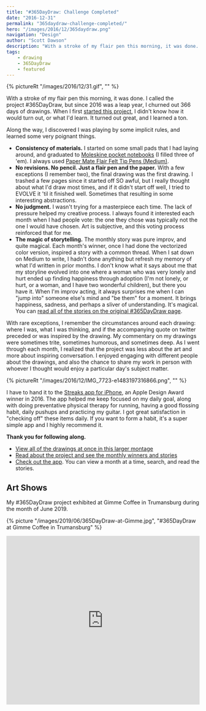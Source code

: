 ```yaml
---
title: "#365DayDraw: Challenge Completed"
date: "2016-12-31"
permalink: "365daydraw-challenge-completed/"
hero: "/images/2016/12/365daydraw.png"
navigation: "Design"
author: "Scott Dawson"
description: "With a stroke of my flair pen this morning, it was done. Since 2016 was a leap year, I churned out 366 days of drawings."
tags:
    - drawing
    - 365DayDraw
    - featured
---
```


{% pictureRt "/images/2016/12/31.gif", "" %}

With a stroke of my flair pen this morning, it was done. I called the project #365DayDraw, but since 2016 was a leap year, I churned out 366 days of drawings. When I first [started this project](/365-day-draw-sketching-each-day-in-2016/), I didn't know how it would turn out, or what I'd learn. It turned out great, and I learned a ton.

Along the way, I discovered I was playing by some implicit rules, and learned some very poignant things.

- **Consistency of materials.** I started on some small pads that I had laying around, and graduated to [Moleskine pocket notebooks](http://amzn.to/2hzBxym) (I filled three of 'em). I always used [Paper Mate Flair Felt Tip Pens (Medium)](http://amzn.to/2iPB8Jj).
- **No revisions. No pencil. Just a flair pen and the paper.** With a few exceptions (I remember two), the final drawing was the first drawing. I trashed a few pages since it started off SO awful, but I really thought about what I'd draw most times, and if it didn't start off well, I tried to EVOLVE it 'til it finished well. Sometimes that resulting in some interesting abstractions.
- **No judgment.** I wasn't trying for a masterpiece each time. The lack of pressure helped my creative process. I always found it interested each month when I had people vote: the one they chose was typically not the one I would have chosen. Art is subjective, and this voting process reinforced that for me.
- **The magic of storytelling.** The monthly story was pure improv, and quite magical. Each month's winner, once I had done the vectorized color version, inspired a story with a common thread. When I sat down on Medium to write, I hadn't done anything but refresh my memory of what I'd written in prior months. I don't know what it says about me that my storyline evolved into one where a woman who was very lonely and hurt ended up finding happiness through adoption (I'm not lonely, or hurt, or a woman, and I have two wonderful children), but there you have it. When I'm improv acting, it always surprises me when I can "jump into" someone else's mind and "be them" for a moment. It brings happiness, sadness, and perhaps a sliver of understanding. It's magical. You can [read all of the stories on the original #365DayDraw page](/365-day-draw-sketching-each-day-in-2016/).

With rare exceptions, I remember the circumstances around each drawing: where I was, what I was thinking, and if the accompanying quote on twitter preceded or was inspired by the drawing. My commentary on my drawings were sometimes trite, sometimes humorous, and sometimes deep. As I went through each month, I realized that the project was less about the art and more about inspiring conversation. I enjoyed engaging with different people about the drawings, and also the chance to share my work in person with whoever I thought would enjoy a particular day's subject matter.

{% pictureRt "/images/2016/12/IMG_7723-e1483197316866.png", "" %}

I have to hand it to the [Streaks app for iPhone](https://streaksapp.com/), an Apple Design Award winner in 2016. The app helped me keep focused on my daily goal, along with doing preventative physical therapy for running, having a good flossing habit, daily pushups and practicing my guitar. I got great satisfaction in "checking off" these items daily. If you want to form a habit, it's a super simple app and I highly recommend it.

**Thank you for following along.**

- [View all of the drawings at once in this larger montage](/images/2016/12/365daydraw.png)
- [Read about the project and see the monthly winners and stories](/365-day-draw-sketching-each-day-in-2016/)
- [Check out the app](https://365daydraw.netlify.app/). You can view a month at a time, search, and read the stories.

## Art Shows

My #365DayDraw project exhibited at Gimme Coffee in Trumansburg during the month of June 2019.

{% picture "/images/2019/06/365DayDraw-at-Gimme.jpg", "#365DayDraw at Gimme Coffee in Trumansburg" %}

<iframe src="https://www.facebook.com/plugins/post.php?href=https%3A%2F%2Fwww.facebook.com%2Fscott.dawson%2Fposts%2F10157168231689840&width=500" width="100%" height="440" style="border:none;overflow:hidden" scrolling="no" frameborder="0" allowTransparency="true" allow="encrypted-media"></iframe>
